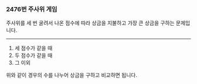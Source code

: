 ### 2476번 주사위 게임

주사위를 세 번 굴려서 나온 점수에 따라 상금을 지불하고 가장 큰 상금을 구하는 문제입니다.

---

1. 세 점수가 같을 때
2. 두 점수가 같을 때
3. 그 이외

위와 같이 경우의 수를 나누어 상금을 구하고 비교하면 됩니다.

